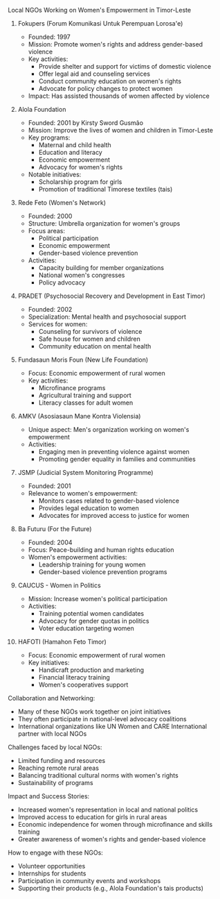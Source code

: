Local NGOs Working on Women's Empowerment in Timor-Leste

1. Fokupers (Forum Komunikasi Untuk Perempuan Lorosa'e)
   - Founded: 1997
   - Mission: Promote women's rights and address gender-based violence
   - Key activities:
     * Provide shelter and support for victims of domestic violence
     * Offer legal aid and counseling services
     * Conduct community education on women's rights
     * Advocate for policy changes to protect women
   - Impact: Has assisted thousands of women affected by violence

2. Alola Foundation
   - Founded: 2001 by Kirsty Sword Gusmão
   - Mission: Improve the lives of women and children in Timor-Leste
   - Key programs:
     * Maternal and child health
     * Education and literacy
     * Economic empowerment
     * Advocacy for women's rights
   - Notable initiatives:
     * Scholarship program for girls
     * Promotion of traditional Timorese textiles (tais)

3. Rede Feto (Women's Network)
   - Founded: 2000
   - Structure: Umbrella organization for women's groups
   - Focus areas:
     * Political participation
     * Economic empowerment
     * Gender-based violence prevention
   - Activities:
     * Capacity building for member organizations
     * National women's congresses
     * Policy advocacy

4. PRADET (Psychosocial Recovery and Development in East Timor)
   - Founded: 2002
   - Specialization: Mental health and psychosocial support
   - Services for women:
     * Counseling for survivors of violence
     * Safe house for women and children
     * Community education on mental health

5. Fundasaun Moris Foun (New Life Foundation)
   - Focus: Economic empowerment of rural women
   - Key activities:
     * Microfinance programs
     * Agricultural training and support
     * Literacy classes for adult women

6. AMKV (Asosiasaun Mane Kontra Violensia)
   - Unique aspect: Men's organization working on women's empowerment
   - Activities:
     * Engaging men in preventing violence against women
     * Promoting gender equality in families and communities

7. JSMP (Judicial System Monitoring Programme)
   - Founded: 2001
   - Relevance to women's empowerment:
     * Monitors cases related to gender-based violence
     * Provides legal education to women
     * Advocates for improved access to justice for women

8. Ba Futuru (For the Future)
   - Founded: 2004
   - Focus: Peace-building and human rights education
   - Women's empowerment activities:
     * Leadership training for young women
     * Gender-based violence prevention programs

9. CAUCUS - Women in Politics
   - Mission: Increase women's political participation
   - Activities:
     * Training potential women candidates
     * Advocacy for gender quotas in politics
     * Voter education targeting women

10. HAFOTI (Hamahon Feto Timor)
    - Focus: Economic empowerment of rural women
    - Key initiatives:
      * Handicraft production and marketing
      * Financial literacy training
      * Women's cooperatives support

Collaboration and Networking:
- Many of these NGOs work together on joint initiatives
- They often participate in national-level advocacy coalitions
- International organizations like UN Women and CARE International partner with local NGOs

Challenges faced by local NGOs:
- Limited funding and resources
- Reaching remote rural areas
- Balancing traditional cultural norms with women's rights
- Sustainability of programs

Impact and Success Stories:
- Increased women's representation in local and national politics
- Improved access to education for girls in rural areas
- Economic independence for women through microfinance and skills training
- Greater awareness of women's rights and gender-based violence

How to engage with these NGOs:
- Volunteer opportunities
- Internships for students
- Participation in community events and workshops
- Supporting their products (e.g., Alola Foundation's tais products)